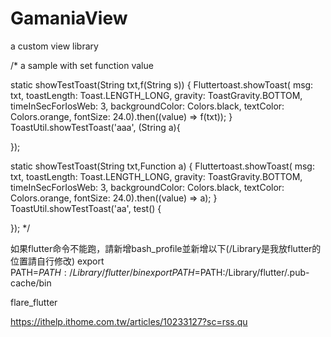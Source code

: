 # GamaniaView
a custom view library


/* a sample with set function value

  static showTestToast(String txt,f(String s)) {
    Fluttertoast.showToast(
        msg: txt,
        toastLength: Toast.LENGTH_LONG,
        gravity: ToastGravity.BOTTOM,
        timeInSecForIosWeb: 3,
        backgroundColor: Colors.black,
        textColor: Colors.orange,
        fontSize: 24.0).then((value) => f(txt));
  }
  ToastUtil.showTestToast('aaa', (String a){

  });

  static showTestToast(String txt,Function a) {
    Fluttertoast.showToast(
        msg: txt,
        toastLength: Toast.LENGTH_LONG,
        gravity: ToastGravity.BOTTOM,
        timeInSecForIosWeb: 3,
        backgroundColor: Colors.black,
        textColor: Colors.orange,
        fontSize: 24.0).then((value) => a);
  }
  ToastUtil.showTestToast('aa',  test() {

  });
   */
   
   
如果flutter命令不能跑，請新增bash_profile並新增以下(/Library是我放flutter的位置請自行修改)
export PATH=$PATH:/Library/flutter/bin
export PATH=$PATH:/Library/flutter/.pub-cache/bin


flare_flutter

https://ithelp.ithome.com.tw/articles/10233127?sc=rss.qu
